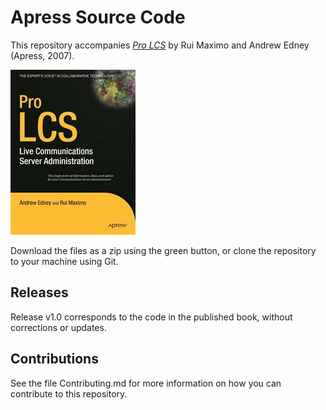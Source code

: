 # Apress Source Code

This repository accompanies [*Pro LCS*](http://www.apress.com/9781590598368) by Rui Maximo and Andrew Edney (Apress, 2007).

![Cover image](9781590598368.jpg)

Download the files as a zip using the green button, or clone the repository to your machine using Git.

## Releases

Release v1.0 corresponds to the code in the published book, without corrections or updates.

## Contributions

See the file Contributing.md for more information on how you can contribute to this repository.
